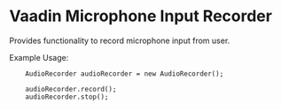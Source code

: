 # Vaadin Microphone Input Recorder

Provides functionality to record microphone input from user.

Example Usage:

        AudioRecorder audioRecorder = new AudioRecorder();
        
        audioRecorder.record();
        audioRecorder.stop();
